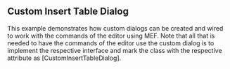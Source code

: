 ## Custom Insert Table Dialog
This example demonstrates how custom dialogs can be created and wired to work with the commands of the editor using MEF.
Note that all that is needed to have the commands of the editor use the custom dialog is to implement the respective interface and mark the class with the respective attribute as [CustomInsertTableDialog].

[//]: <keywords: replace, inherit, modify, style, styling>